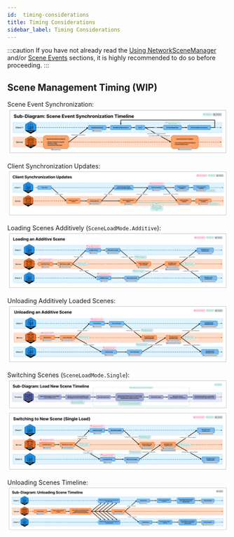 ```yaml
---
id:  timing-considerations
title: Timing Considerations
sidebar_label: Timing Considerations
---
```


:::caution
If you have not already read the [Using NetworkSceneManager](using-networkscenemanager.md) and/or [Scene Events](scene-events.md) sections, it is highly recommended to do so before proceeding.
:::

## Scene Management Timing (WIP)

Scene Event Synchronization: <br/>
![image](images/SceneEventSynchronizationTimeline.png)


Client Synchronization Updates: <br/>
![image](images/ClientSyncUpdates.png)

Loading Scenes Additively (`SceneLoadMode.Additive`): <br/>
![image](images/LoadingAdditiveScene.png)

Unloading Additively Loaded Scenes: <br/>
![image](images/UnloadingAdditiveScene.png)<br/>

Switching Scenes (`SceneLoadMode.Single`): <br/>
![image](images/LoadNewSceneTimeline.png)
![image](images/SwitchingToNewSceneLight.png)

Unloading Scenes Timeline: <br/>
![image](images/UnloadingSceneTimeline.png)


